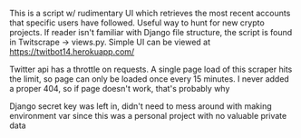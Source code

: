 This is a script w/ rudimentary UI which retrieves the most recent accounts that specific users have followed. Useful way to hunt for new crypto projects. If reader isn't familiar with Django file structure, the script is found in Twitscrape -> views.py. Simple UI can be viewed at https://twitbot14.herokuapp.com/

Twitter api has a throttle on requests. A single page load of this scraper hits the limit, so page can only be loaded once every 15 minutes. I never added a proper 404, so if page doesn't work, that's probably why

Django secret key was left in, didn't need to mess around with making environment var since this was a personal project with no valuable private data
